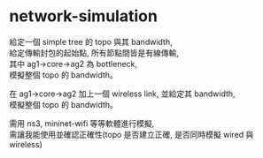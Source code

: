 # network-simulation
給定一個 simple tree 的 topo 與其 bandwidth,  
給定傳輸封包的起始點, 所有節點間皆是有線傳輸,  
其中 ag1->core->ag2 為 bottleneck,  
模擬整個 topo 的 bandwidth。    
  
在 ag1->core->ag2 加上一個 wireless link, 並給定其 bandwidth,  
模擬整個 topo 的 bandwidth。  
  
需用 ns3, mininet-wifi 等等軟體進行模擬,  
需讓我能使用並確認正確性(topo 是否建立正確, 是否同時模擬 wired 與 wireless)
